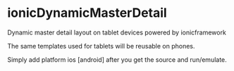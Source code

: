 ionicDynamicMasterDetail
========================

Dynamic master detail layout on tablet devices powered by ionicframework

The same templates used for tablets will be reusable on phones.

Simply add platform ios [android] after you get the source and run/emulate.
